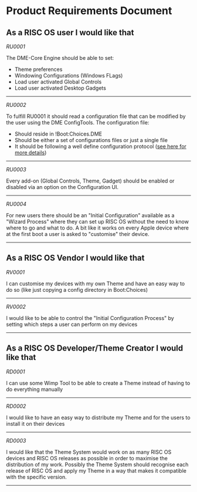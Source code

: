 # Product Requirements Document

## As a RISC OS user I would like that

*RU0001*

The DME-Core Engine should be able to set:

* Theme preferences
* Windowing Configurations (Windows FLags)
* Load user activated Global Controls
* Load user activated Desktop Gadgets

------

*RU0002*

To fulfill RU0001 it should read a configuration file that can be modified by the user using the DME ConfigTools.
The configuration file:

* Should reside in !Boot:Choices.DME
* Should be either a set of configurations files or just a single file
* It should be following a well define configuration protocol ([see here for more details](02DMEConfigFileP.md))

------

*RU0003*

Every add-on (Global Controls, Theme, Gadget) should be enabled or disabled via an option on the Configuration UI.

------

*RU0004*

For new users there should be an "Initial Configuration" available as a "Wizard Process" where they can set up RISC OS without the need to know where to go and what to do. A bit like it works on every Apple device where at the first boot a user is asked to "customise" their device.

------

## As a RISC OS Vendor I would like that

*RV0001*

I can customise my devices with my own Theme and have an easy way to do so (like just copying a config directory in Boot:Choices)

------

*RV0002*

I would like to be able to control the "Initial Configuration Process" by setting which steps a user can perform on my devices

------

## As a RISC OS Developer/Theme Creator I would like that

*RD0001*

I can use some Wimp Tool to be able to create a Theme instead of having to do everything manually

------

*RD0002*

I would like to have an easy way to distribute my Theme and for the users to install it on their devices

------

*RD0003*

I would like that the Theme System would work on as many RISC OS devices and RISC OS releases as possible in order to maximise the distribution of my work. Possibly the Theme System should recognise each release of RISC OS and apply my Theme in a way that makes it compatible with the specific version.

------
